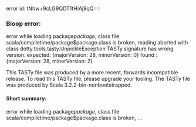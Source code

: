 error id: tNhw+9cLG9QDT1tHiAj9qQ==
### Bloop error:

error while loading package$package$,
class file scala/compiletime/package$package.class is broken, reading aborted with class dotty.tools.tasty.UnpickleException
TASTy signature has wrong version.
 expected: {majorVersion: 28, minorVersion: 0}
 found   : {majorVersion: 28, minorVersion: 2}

This TASTy file was produced by a more recent, forwards incompatible release.
To read this TASTy file, please upgrade your tooling.
The TASTy file was produced by Scala 3.2.2-bin-nonbootstrapped.
#### Short summary: 

error while loading package$package$,
class file scala/compiletime/package$package.class is broken, ...